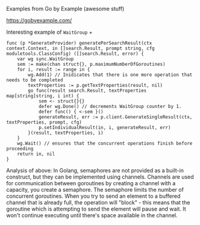 Examples from Go by Example (awesome stuff)

https://gobyexample.com/

Interesting example of `WaitGroup` + 

```golang
func (p *GenerateProvider) generatePerSearchResult(ctx context.Context, in []search.Result, prompt string, cfg moduletools.ClassConfig) ([]search.Result, error) {
	var wg sync.WaitGroup
	sem := make(chan struct{}, p.maximumNumberOfGoroutines)
	for i, result := range in {
		wg.Add(1) // Inidicates that there is one more operation that needs to be completed
		textProperties := p.getTextProperties(result, nil)
		go func(result search.Result, textProperties map[string]string, i int) {
			sem <- struct{}{}
			defer wg.Done() // decrements WaitGroup counter by 1.
			defer func() { <-sem }()
			generateResult, err := p.client.GenerateSingleResult(ctx, textProperties, prompt, cfg)
			p.setIndividualResult(in, i, generateResult, err)
		}(result, textProperties, i)
	}
	wg.Wait() // ensures that the concurrent operations finish before proceeding
	return in, nil
}
```

Analysis of above:
In Golang, semaphores are not provided as a built-in construct, but they can be implemented using channels. Channels are used for communication between goroutines by creating a channel with a capacity, you create a semaphore. The semaphore limits the number of concurrent goroutines. When you try to send an element to a buffered channel that is already full, the operation will "block" - this means that the goroutine which is attempting to send the element will pause and wait. It won't continue executing until there's space available in the channel.
